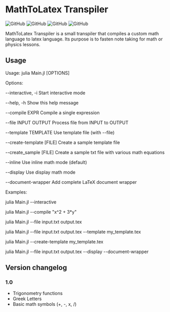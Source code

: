 # MathToLatex Transpiler
![GitHub](https://img.shields.io/badge/Version-1.0-purple) ![GitHub](https://img.shields.io/badge/License-MIT-blue) ![GitHub](https://img.shields.io/badge/Status-Working-Green) ![GitHub](https://img.shields.io/badge/Tests-Passing-Green)

MathToLatex Transpiler is a small transpiler that compiles a custom math language to latex language.
Its purpose is to fasten note taking for math or physics lessons.

## Usage
Usage: julia Main.jl [OPTIONS]

Options:

--interactive, -i          Start interactive mode

--help, -h                Show this help message

--compile EXPR            Compile a single expression

--file INPUT OUTPUT       Process file from INPUT to OUTPUT

--template TEMPLATE       Use template file (with --file)

--create-template [FILE]  Create a sample template file

--create_sample [FILE]	 Create a sample txt file with various math equations

--inline                  Use inline math mode (default)

--display                 Use display math mode

--document-wrapper        Add complete LaTeX document wrapper

Examples:

julia Main.jl --interactive

julia Main.jl --compile \"x^2 + 3*y\"

julia Main.jl --file input.txt output.tex

julia Main.jl --file input.txt output.tex --template my_template.tex

julia Main.jl --create-template my_template.tex

julia Main.jl --file input.txt output.tex --display --document-wrapper

## Version changelog

### 1.0
- Trigonometry functions
- Greek Letters
- Basic math symbols (+, -, x, /)